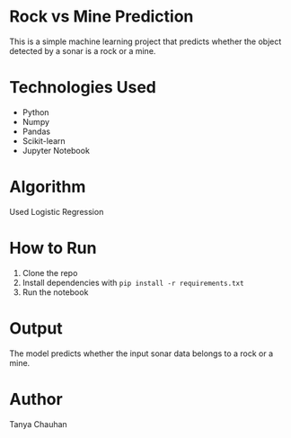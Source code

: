# Rock vs Mine Prediction

This is a simple machine learning project that predicts whether the object detected by a sonar is a rock or a mine.

# Technologies Used
- Python
- Numpy
- Pandas
- Scikit-learn
- Jupyter Notebook

# Algorithm
Used Logistic Regression

#  How to Run
1. Clone the repo
2. Install dependencies with `pip install -r requirements.txt`
3. Run the notebook

#  Output
The model predicts whether the input sonar data belongs to a rock or a mine.

#  Author
Tanya Chauhan

